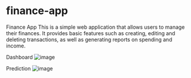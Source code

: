 # finance-app

Finance App
This is a simple web application that allows users to manage their finances. It provides basic features such as creating, editing and deleting transactions, as well as generating reports on spending and income.


Dashboard
![image](https://user-images.githubusercontent.com/83301253/229358598-60795542-e1e3-4b60-9713-6954271bfd9d.png)

Prediction
![image](https://user-images.githubusercontent.com/83301253/229358619-a380766a-dc27-4425-bf67-9c9053ed24af.png)
